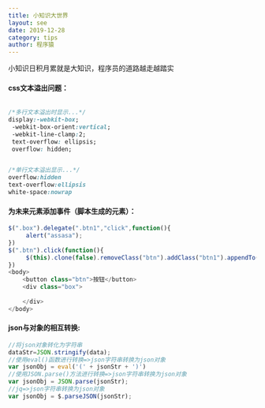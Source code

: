 ```yaml
---
title: 小知识大世界
layout: see
date: 2019-12-28
category: tips
author: 程序猿
---
```

小知识日积月累就是大知识，程序员的道路越走越踏实

#### css文本溢出问题：
```css
 
/*多行文本溢出时显示...*/
display:-webkit-box;
 -webkit-box-orient:vertical; 
 -webkit-line-clamp:2;
 text-overflow: ellipsis;
 overflow: hidden;


/*单行文本溢出显示...*/
overflow:hidden
text-overflow:ellipsis
white-space:nowrap
```

#### 为未来元素添加事件（脚本生成的元素）：

```javascript
$(".box").delegate(".btn1","click",function(){
     alert("assasa");
})
$(".btn").click(function(){
     $(this).clone(false).removeClass("btn").addClass("btn1").appendTo(".box");
})
<body>
    <button class="btn">按钮</button>
    <div class="box">
       
    </div>
</body>
```

#### json与对象的相互转换:

```javascript
//将json对象转化为字符串
dataStr=JSON.stringify(data);
//使用eval()函数进行转换=>json字符串转换为json对象
var jsonObj = eval('(' + jsonStr + ')')
//使用JSON.parse()方法进行转换=>json字符串转换为json对象
var jsonObj = JSON.parse(jsonStr);
//jq=>json字符串转换为json对象
var jsonObj = $.parseJSON(jsonStr);

```